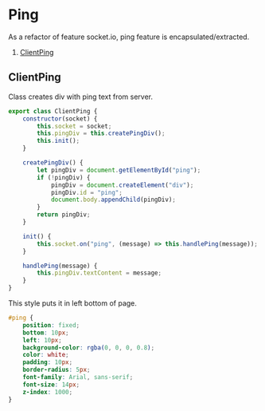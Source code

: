 # Ping

As a refactor of feature socket.io, ping feature is encapsulated/extracted.

1. [ClientPing](#clientping)

## ClientPing

Class creates div with ping text from server.

```javascript
export class ClientPing {
    constructor(socket) {
        this.socket = socket;
        this.pingDiv = this.createPingDiv();
        this.init();
    }

    createPingDiv() {
        let pingDiv = document.getElementById("ping");
        if (!pingDiv) {
            pingDiv = document.createElement("div");
            pingDiv.id = "ping";
            document.body.appendChild(pingDiv);
        }
        return pingDiv;
    }

    init() {
        this.socket.on("ping", (message) => this.handlePing(message));
    }

    handlePing(message) {
        this.pingDiv.textContent = message;
    }
}
```

This style puts it in left bottom of page.

```css
#ping {
    position: fixed;
    bottom: 10px;
    left: 10px;
    background-color: rgba(0, 0, 0, 0.8);
    color: white;
    padding: 10px;
    border-radius: 5px;
    font-family: Arial, sans-serif;
    font-size: 14px;
    z-index: 1000;
}
```

##
